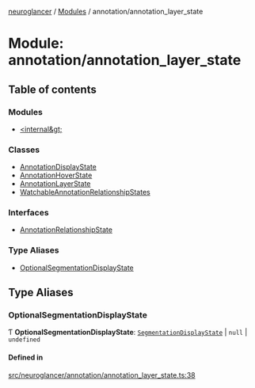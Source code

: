 [neuroglancer](../README.md) / [Modules](../modules.md) / annotation/annotation\_layer\_state

# Module: annotation/annotation\_layer\_state

## Table of contents

### Modules

- [&lt;internal\&gt;](annotation_annotation_layer_state._internal_.md)

### Classes

- [AnnotationDisplayState](../classes/annotation_annotation_layer_state.AnnotationDisplayState.md)
- [AnnotationHoverState](../classes/annotation_annotation_layer_state.AnnotationHoverState.md)
- [AnnotationLayerState](../classes/annotation_annotation_layer_state.AnnotationLayerState.md)
- [WatchableAnnotationRelationshipStates](../classes/annotation_annotation_layer_state.WatchableAnnotationRelationshipStates.md)

### Interfaces

- [AnnotationRelationshipState](../interfaces/annotation_annotation_layer_state.AnnotationRelationshipState.md)

### Type Aliases

- [OptionalSegmentationDisplayState](annotation_annotation_layer_state.md#optionalsegmentationdisplaystate)

## Type Aliases

### OptionalSegmentationDisplayState

Ƭ **OptionalSegmentationDisplayState**: [`SegmentationDisplayState`](../interfaces/segmentation_display_state_frontend.SegmentationDisplayState.md) \| ``null`` \| `undefined`

#### Defined in

[src/neuroglancer/annotation/annotation_layer_state.ts:38](https://github.com/ActiveBrainAtlas2/neuroglancer/blob/1beb5d34/src/neuroglancer/annotation/annotation_layer_state.ts#L38)
